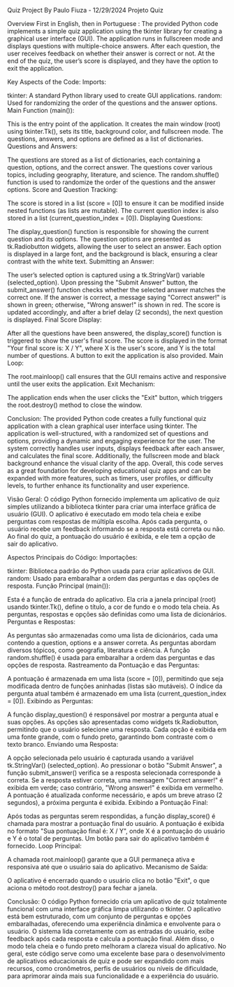 Quiz Project By Paulo Fiuza - 12/29/2024
Projeto Quiz

Overview First in English, then in Portuguese :
The provided Python code implements a simple quiz application using the tkinter library for creating a graphical user interface (GUI). The application runs in fullscreen mode and displays questions with multiple-choice answers. After each question, the user receives feedback on whether their answer is correct or not. At the end of the quiz, the user’s score is displayed, and they have the option to exit the application.

Key Aspects of the Code:
Imports:

tkinter: A standard Python library used to create GUI applications.
random: Used for randomizing the order of the questions and the answer options.
Main Function (main()):

This is the entry point of the application. It creates the main window (root) using tkinter.Tk(), sets its title, background color, and fullscreen mode.
The questions, answers, and options are defined as a list of dictionaries.
Questions and Answers:

The questions are stored as a list of dictionaries, each containing a question, options, and the correct answer.
The questions cover various topics, including geography, literature, and science.
The random.shuffle() function is used to randomize the order of the questions and the answer options.
Score and Question Tracking:

The score is stored in a list (score = [0]) to ensure it can be modified inside nested functions (as lists are mutable).
The current question index is also stored in a list (current_question_index = [0]).
Displaying Questions:

The display_question() function is responsible for showing the current question and its options.
The question options are presented as tk.Radiobutton widgets, allowing the user to select an answer.
Each option is displayed in a large font, and the background is black, ensuring a clear contrast with the white text.
Submitting an Answer:

The user’s selected option is captured using a tk.StringVar() variable (selected_option).
Upon pressing the "Submit Answer" button, the submit_answer() function checks whether the selected answer matches the correct one.
If the answer is correct, a message saying "Correct answer!" is shown in green; otherwise, "Wrong answer!" is shown in red.
The score is updated accordingly, and after a brief delay (2 seconds), the next question is displayed.
Final Score Display:

After all the questions have been answered, the display_score() function is triggered to show the user's final score.
The score is displayed in the format "Your final score is: X / Y", where X is the user's score, and Y is the total number of questions.
A button to exit the application is also provided.
Main Loop:

The root.mainloop() call ensures that the GUI remains active and responsive until the user exits the application.
Exit Mechanism:

The application ends when the user clicks the "Exit" button, which triggers the root.destroy() method to close the window.

Conclusion:
The provided Python code creates a fully functional quiz application with a clean graphical user interface using tkinter. The application is well-structured, with a randomized set of questions and options, providing a dynamic and engaging experience for the user. The system correctly handles user inputs, displays feedback after each answer, and calculates the final score. Additionally, the fullscreen mode and black background enhance the visual clarity of the app. Overall, this code serves as a great foundation for developing educational quiz apps and can be expanded with more features, such as timers, user profiles, or difficulty levels, to further enhance its functionality and user experience.

Visão Geral:
O código Python fornecido implementa um aplicativo de quiz simples utilizando a biblioteca tkinter para criar uma interface gráfica de usuário (GUI). O aplicativo é executado em modo tela cheia e exibe perguntas com respostas de múltipla escolha. Após cada pergunta, o usuário recebe um feedback informando se a resposta está correta ou não. Ao final do quiz, a pontuação do usuário é exibida, e ele tem a opção de sair do aplicativo.

Aspectos Principais do Código:
Importações:

tkinter: Biblioteca padrão do Python usada para criar aplicativos de GUI.
random: Usado para embaralhar a ordem das perguntas e das opções de resposta.
Função Principal (main()):

Esta é a função de entrada do aplicativo. Ela cria a janela principal (root) usando tkinter.Tk(), define o título, a cor de fundo e o modo tela cheia.
As perguntas, respostas e opções são definidas como uma lista de dicionários.
Perguntas e Respostas:

As perguntas são armazenadas como uma lista de dicionários, cada uma contendo a question, options e a answer correta.
As perguntas abordam diversos tópicos, como geografia, literatura e ciência.
A função random.shuffle() é usada para embaralhar a ordem das perguntas e das opções de resposta.
Rastreamento da Pontuação e das Perguntas:

A pontuação é armazenada em uma lista (score = [0]), permitindo que seja modificada dentro de funções aninhadas (listas são mutáveis).
O índice da pergunta atual também é armazenado em uma lista (current_question_index = [0]).
Exibindo as Perguntas:

A função display_question() é responsável por mostrar a pergunta atual e suas opções.
As opções são apresentadas como widgets tk.Radiobutton, permitindo que o usuário selecione uma resposta.
Cada opção é exibida em uma fonte grande, com o fundo preto, garantindo bom contraste com o texto branco.
Enviando uma Resposta:

A opção selecionada pelo usuário é capturada usando a variável tk.StringVar() (selected_option).
Ao pressionar o botão "Submit Answer", a função submit_answer() verifica se a resposta selecionada corresponde à correta.
Se a resposta estiver correta, uma mensagem "Correct answer!" é exibida em verde; caso contrário, "Wrong answer!" é exibida em vermelho.
A pontuação é atualizada conforme necessário, e após um breve atraso (2 segundos), a próxima pergunta é exibida.
Exibindo a Pontuação Final:

Após todas as perguntas serem respondidas, a função display_score() é chamada para mostrar a pontuação final do usuário.
A pontuação é exibida no formato "Sua pontuação final é: X / Y", onde X é a pontuação do usuário e Y é o total de perguntas.
Um botão para sair do aplicativo também é fornecido.
Loop Principal:

A chamada root.mainloop() garante que a GUI permaneça ativa e responsiva até que o usuário saia do aplicativo.
Mecanismo de Saída:

O aplicativo é encerrado quando o usuário clica no botão "Exit", o que aciona o método root.destroy() para fechar a janela.

Conclusão:
O código Python fornecido cria um aplicativo de quiz totalmente funcional com uma interface gráfica limpa utilizando o tkinter. O aplicativo está bem estruturado, com um conjunto de perguntas e opções embaralhadas, oferecendo uma experiência dinâmica e envolvente para o usuário. O sistema lida corretamente com as entradas do usuário, exibe feedback após cada resposta e calcula a pontuação final. Além disso, o modo tela cheia e o fundo preto melhoram a clareza visual do aplicativo. No geral, este código serve como uma excelente base para o desenvolvimento de aplicativos educacionais de quiz e pode ser expandido com mais recursos, como cronômetros, perfis de usuários ou níveis de dificuldade, para aprimorar ainda mais sua funcionalidade e a experiência do usuário.